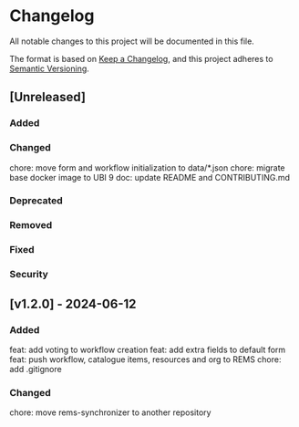 <!--
SPDX-FileCopyrightText: 2024 PNED G.I.E.

SPDX-License-Identifier: CC-BY-4.0
-->

# Changelog

All notable changes to this project will be documented in this file.

The format is based on [Keep a Changelog](https://keepachangelog.com/en/1.1.0/),
and this project adheres to [Semantic Versioning](https://semver.org/spec/v2.0.0.html).

## [Unreleased]

### Added

### Changed

chore: move form and workflow initialization to data/*.json
chore: migrate base docker image to UBI 9
doc: update README and CONTRIBUTING.md

### Deprecated

### Removed

### Fixed

### Security

## [v1.2.0] - 2024-06-12

### Added

feat: add voting to workflow creation
feat: add extra fields to default form
feat: push workflow, catalogue items, resources and org to REMS
chore: add .gitignore

### Changed

chore: move rems-synchronizer to another repository
